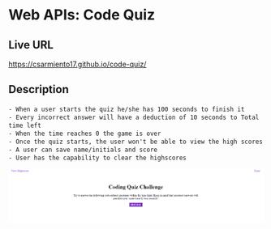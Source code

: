 # Web APIs: Code Quiz

## Live URL
https://csarmiento17.github.io/code-quiz/

## Description

```
- When a user starts the quiz he/she has 100 seconds to finish it
- Every incorrect answer will have a deduction of 10 seconds to Total time left
- When the time reaches 0 the game is over
- Once the quiz starts, the user won't be able to view the high scores
- A user can save name/initials and score
- User has the capability to clear the highscores
```



![code quiz](./assets/quiz.png)


